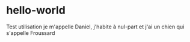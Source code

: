 # hello-world
Test utilisation
je m'appelle Daniel, j'habite à nul-part et j'ai un chien qui s'appelle Froussard
